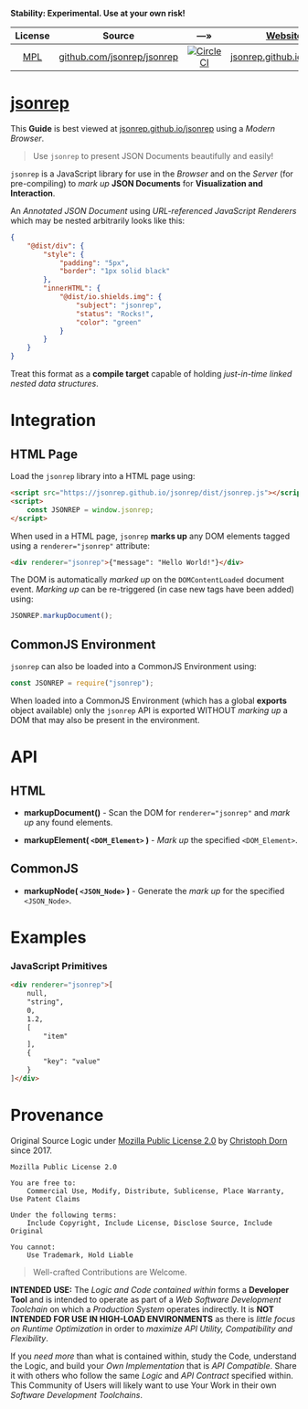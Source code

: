 
**Stability: Experimental. Use at your own risk!**

| License | Source | &#8212;&raquo; | [Website](https://github.com/jsonrep/jsonrep/tree/master/workspace.sh) | [npm](https://github.com/npm/npm) |
| :---: | :---: | :---: | :---: | :---: |
| [MPL](https://opensource.org/licenses/MPL-2.0) | [github.com/jsonrep/jsonrep](https://github.com/jsonrep/jsonrep) | [![CircleCI](https://circleci.com/gh/jsonrep/jsonrep.svg?style=svg)](https://circleci.com/gh/jsonrep/jsonrep) | [jsonrep.github.io/jsonrep](https://jsonrep.github.io/jsonrep) | [jsonrep](https://www.npmjs.com/package/jsonrep)


[jsonrep](https://jsonrep.github.io/jsonrep)
===


This **Guide** is best viewed at [jsonrep.github.io/jsonrep](https://jsonrep.github.io/jsonrep/) using a *Modern Browser*.

> Use `jsonrep` to present JSON Documents beautifully and easily!

`jsonrep` is a JavaScript library for use in the *Browser* and on the *Server*
(for pre-compiling) to *mark up* **JSON Documents** for **Visualization and Interaction**.

An *Annotated JSON Document* using *URL-referenced JavaScript Renderers* which may be
nested arbitrarily looks like this:

```json
{
    "@dist/div": {
        "style": {
            "padding": "5px",
            "border": "1px solid black"
        },
        "innerHTML": {
            "@dist/io.shields.img": {
                "subject": "jsonrep",
                "status": "Rocks!",
                "color": "green"
            }
        }
    }
}
```

Treat this format as a **compile target** capable of holding *just-in-time linked nested data structures*.


Integration
===========

HTML Page
---------

Load the `jsonrep` library into a HTML page using:
```html
<script src="https://jsonrep.github.io/jsonrep/dist/jsonrep.js"></script>
<script>
    const JSONREP = window.jsonrep;
</script>
```

When used in a HTML page, `jsonrep` **marks up** any DOM elements tagged using a `renderer="jsonrep"` attribute:

```html
<div renderer="jsonrep">{"message": "Hello World!"}</div>
```

The DOM is automatically *marked up* on the `DOMContentLoaded` document event. *Marking up* can be re-triggered (in case new tags have been added) using:

```javascript
JSONREP.markupDocument();
```

CommonJS Environment
--------------------

`jsonrep` can also be loaded into a CommonJS Environment using:

```javascript
const JSONREP = require("jsonrep");
```

When loaded into a CommonJS Environment (which has a global **exports** object available) only the `jsonrep`
API is exported WITHOUT *marking up* a DOM that may also be present in the environment.



API
===

HTML
----

  * **markupDocument()** - Scan the DOM for `renderer="jsonrep"` and *mark up* any found elements.

  * **markupElement( `<DOM_Element>` )** - *Mark up* the specified `<DOM_Element>`.

CommonJS
--------

  * **markupNode( `<JSON_Node>` )** - Generate the *mark up* for the specified `<JSON_Node>`.


Examples
========

### JavaScript Primitives

```html
<div renderer="jsonrep">[
    null,
    "string",
    0,
    1.2,
    [
        "item"
    ],
    {
        "key": "value"
    }
]</div>
```



Provenance
==========

Original Source Logic under [Mozilla Public License 2.0](https://opensource.org/licenses/MPL-2.0) by [Christoph Dorn](http://christophdorn.com) since 2017.

```
Mozilla Public License 2.0

You are free to:
    Commercial Use, Modify, Distribute, Sublicense, Place Warranty, Use Patent Claims

Under the following terms:
    Include Copyright, Include License, Disclose Source, Include Original

You cannot:
    Use Trademark, Hold Liable
```

> Well-crafted Contributions are Welcome.

**INTENDED USE:** The *Logic and Code contained within* forms a **Developer Tool** and is intended to operate as part of a *Web Software Development Toolchain* on which a *Production System* operates indirectly. It is **NOT INTENDED FOR USE IN HIGH-LOAD ENVIRONMENTS** as there is *little focus on Runtime Optimization* in order to *maximize API Utility, Compatibility and Flexibility*.

If you *need more* than what is contained within, study the Code, understand the Logic, and build your *Own Implementation* that is *API Compatible*. Share it with others who follow the same *Logic* and *API Contract* specified within. This Community of Users will likely want to use Your Work in their own *Software Development Toolchains*.
